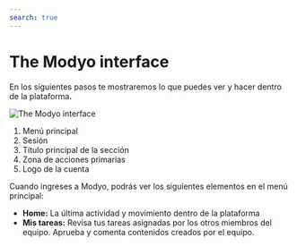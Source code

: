 ```yaml
---
search: true
---
```


# The Modyo interface

En los siguientes pasos te mostraremos lo que puedes ver y hacer dentro de la plataforma.

![The Modyo interface](/assets/img/platform/modyo-screenshot.png)

1. Menú principal
2. Sesión
3. Título principal de la sección
4. Zona de acciones primarias
5. Logo de la cuenta

Cuando ingreses a Modyo, podrás ver los siguientes elementos en el menú principal:

- **Home:** La última actividad y movimiento dentro de la plataforma
- **Mis tareas:** Revisa tus tareas asignadas por los otros miembros del equipo. Aprueba y comenta contenidos creados por el equipo.